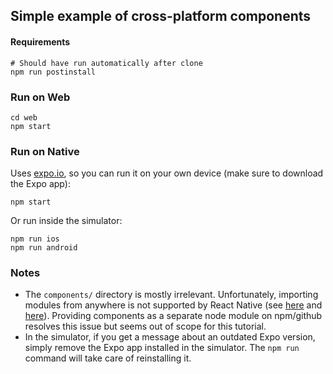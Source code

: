 ## Simple example of cross-platform components

#### Requirements

```
# Should have run automatically after clone
npm run postinstall
```

### Run on Web

```
cd web
npm start
```

### Run on Native
Uses [expo.io](https://expo.io), so you can run it on your own device (make sure to download the Expo app):

```
npm start
```

Or run inside the simulator:
```
npm run ios
npm run android
```

### Notes

* The `components/` directory is mostly irrelevant. Unfortunately, importing modules from anywhere is not supported by React Native (see [here](https://github.com/facebook/react-native/issues/12241) and [here](https://github.com/react-community/create-react-native-app/issues/232)). Providing components as a separate node module on npm/github resolves this issue but seems out of scope for this tutorial.
* In the simulator, if you get a message about an outdated Expo version, simply remove the Expo app installed in the simulator. The `npm run` command will take care of reinstalling it.